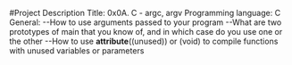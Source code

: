 #Project Description
Title: 0x0A. C - argc, argv
Programming language: C
General:
--How to use arguments passed to your program
--What are two prototypes of main that you know of, and in which case do you use one or the other
--How to use __attribute__((unused)) or (void) to compile functions with unused variables or parameters



